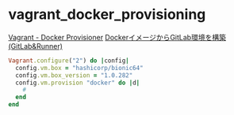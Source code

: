# vagrant_docker_provisioning


[Vagrant - Docker Provisioner](https://developer.hashicorp.com/vagrant/docs/provisioning/docker)
[DockerイメージからGitLab環境を構築(GitLab&Runner)](https://qiita.com/Nats72/items/ca80b0bfede4d8e10158)

```ruby
Vagrant.configure("2") do |config|
  config.vm.box = "hashicorp/bionic64"
  config.vm.box_version = "1.0.282"
  config.vm.provision "docker" do |d|
    # 
  end
end
```